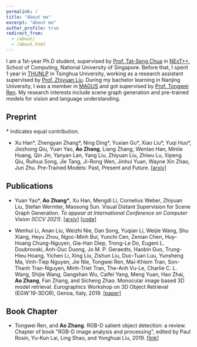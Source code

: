 ```yaml
---
permalink: /
title: "About me"
excerpt: "About me"
author_profile: true
redirect_from: 
  - /about/
  - /about.html
---
```


I am a 1st-year Ph.D student, supervised by [Prof. Tat-Seng Chua](https://www.chuatatseng.com/) in [NExT++](http://www.nextcenter.org/), School of Computing, National University of Singapore. Before that, I spent 1 year in [THUNLP](http://nlp.csai.tsinghua.edu.cn/) in Tsinghua University, working as a research assistant supervised by [Prof. Zhiyuan Liu](http://nlp.csai.tsinghua.edu.cn/~lzy/). During my bachelor learning in Nanjing University, I was a member in [MAGUS](https://magus.ink/) and got supervised by [Prof. Tongwei Ren](https://software.nju.edu.cn/rentw/). My research interests include scene graph generation and pre-trained models for vision and language understanding. 

## Preprint

\* indicates equal contribution.
* Xu Han\*, Zhengyan Zhang\*, Ning Ding\*, Yuxian Gu\*, Xiao Liu\*, Yuqi Huo\*, Jiezhong Qiu, Yuan Yao, <strong>Ao Zhang</strong>, Liang Zhang, Wentao Han, Minlie Huang, Qin Jin, Yanyan Lan, Yang Liu, Zhiyuan Liu, Zhiwu Lu, Xipeng Qiu, Ruihua Song, Jie Tang, Ji-Rong Wen, Jinhui Yuan, Wayne Xin Zhao, Jun Zhu. Pre-Trained Models: Past, Present and Future. [[arxiv]](https://arxiv.org/abs/2106.07139)


## Publications

* Yuan Yao\*, <strong>Ao Zhang\*</strong>, Xu Han, Mengdi Li, Cornelius Weber, Zhiyuan Liu, Stefan Wermter, Maosong Sun. Visual Distant Supervision for Scene Graph Generation. <i>To appear at International Conference on Computer Vision (ICCV 2021)</i>. [[arxiv]](https://arxiv.org/pdf/2103.15365.pdf) [[code]](https://github.com/thunlp/VisualDS)

* Wenhui Li, Anan Liu, Weizhi Nie, Dan Song, Yuqian Li, Weijie Wang, Shu Xiang, Heyu Zhou, Ngoc-Minh Bui, Yunchi Cen, Zenian Chen, Huy-Hoang Chung-Nguyen, Gia-Han Diep, Trong-Le Do, Eugeni L. Doubrovski, Anh-Duc Duong, Jo M. P. Geraedts, Haobin Guo, Trung-Hieu Hoang, Yichen Li, Xing Liu, Zishun Liu, Duc-Tuan Luu, Yunsheng Ma, Vinh-Tiep Nguyen, Jie Nie, Tongwei Ren, Mai-Khiem Tran, Son-Thanh Tran-Nguyen, Minh-Triet Tran, The-Anh Vu-Le, Charlie C. L. Wang, Shijie Wang, Gangshan Wu, Caifei Yang, Meng Yuan, Hao Zhai, <strong>Ao Zhang</strong>, Fan Zhang, and Sicheng Zhao. Monocular image based 3D model retrieval. Eurographics Workshop on 3D Object Retrieval (EGW'19-3DOR), Genoa, Italy, 2019. [[paper]](https://magus.ink/homepage_static/paper/shrec19-liw.pdf)


## Book Chapter
* Tongwei Ren, and <strong>Ao Zhang</strong>. RGB-D salient object detection: a review. Chapter of book "RGB-D image analysis and processing", edited by Paul Rosin, Yu-Kun Lai, Ling Shao, and Yonghuai Liu, 2019. [[link]](https://magus.ink/homepage_static/paper/chapter19-rentw.pdf)